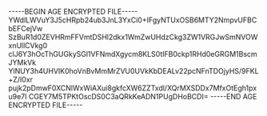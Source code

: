-----BEGIN AGE ENCRYPTED FILE-----
YWdlLWVuY3J5cHRpb24ub3JnL3YxCi0+IFgyNTUxOSB6MTY2NmpvUFBCbEFCejVw
SzBuR1d0ZEVHRmFFVmtDSHl2dkx1WmZwUHdzCkg3ZW1VRGJwSmNVOWxnUllCVkg0
clJ6Y3hOcThGUGkySGl1VFNmdXgycm8KLS0tIFB0ckp1RHd0eGRGM1BscmJYMkVk
YlNUY3h4UHVIK0hoVnBvMmMrZVU0UVkKbDEALv22pcNFnTDOjyHS/9FKL+Z/I0xr
pujk2pDmwF0XCNlWxWiAXui8gkfcXW6ZZTxdl/XQrMXSDDx7MfxOtEgh1pxu9e7I
CGEY7M5TPKtOscDS0C3aQRkKeADN1PUgDHoBCDI=
-----END AGE ENCRYPTED FILE-----
